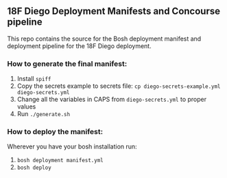 ## 18F Diego Deployment Manifests and Concourse pipeline

This repo contains the source for the Bosh deployment manifest and deployment pipeline for the 18F Diego deployment.

### How to generate the final manifest:

1. Install `spiff`
1. Copy the secrets example to secrets file:
`cp diego-secrets-example.yml diego-secrets.yml`
1. Change all the variables in CAPS from `diego-secrets.yml` to proper values
1. Run `./generate.sh`

### How to deploy the manifest:

Wherever you have your bosh installation run:

1. `bosh deployment manifest.yml`
1. `bosh deploy`
